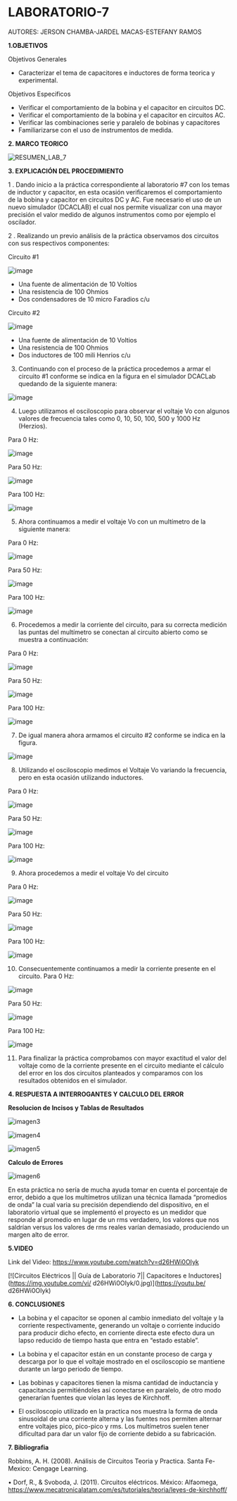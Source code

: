 # LABORATORIO-7

AUTORES: JERSON CHAMBA-JARDEL MACAS-ESTEFANY RAMOS

**1.OBJETIVOS**

Objetivos Generales

* Caracterizar el tema de capacitores e inductores de forma teorica y experimental.

Objetivos Especificos

* Verificar el comportamiento de la bobina y el capacitor en circuitos DC.
* Verificar el comportamiento de la bobina y el capacitor en circuitos AC.
* Verificar las combinaciones serie y paralelo de bobinas y capacitores
*  Familiarizarse con el uso de instrumentos de medida.

**2. MARCO TEORICO**

![RESUMEN_LAB_7](https://user-images.githubusercontent.com/84453441/131298548-739896ed-0fc6-4a68-8417-78483ca75678.png)

**3. EXPLICACIÓN DEL PROCEDIMIENTO**

1 . Dando inicio a la práctica correspondiente al laboratorio #7 con los temas de inductor y capacitor, en esta ocasión verificaremos el comportamiento de la bobina y capacitor en circuitos DC y AC. Fue necesario el uso de un nuevo simulador (DCACLAB) el cual nos permite visualizar con una mayor precisión el valor medido de algunos instrumentos como por ejemplo el oscilador.

2 . Realizando un previo análisis de la práctica observamos dos circuitos con sus respectivos componentes:

Circuito #1

![image](https://user-images.githubusercontent.com/84453441/131311281-1d178b3c-f140-4152-bb18-df0a764d0f0d.png)
 
- Una fuente de alimentación de 10 Voltios
- Una resistencia de 100 Ohmios
- Dos condensadores de 10 micro Faradios c/u

Circuito #2
 
 ![image](https://user-images.githubusercontent.com/84453441/131311345-226b2e58-bb92-4ad4-8bba-5e05f9013273.png)

 
- Una fuente de alimentación de 10 Voltios
- Una resistencia de 100 Ohmios
- Dos inductores de 100 mili Henrios c/u

3. Continuando con el proceso de la práctica procedemos a armar el circuito #1 conforme se indica en la figura en el simulador DCACLab quedando de la siguiente manera:
 
 ![image](https://user-images.githubusercontent.com/84453441/131311383-77d577eb-45b0-4dbf-a524-c6a4de8379ca.png)

4. Luego utilizamos el osciloscopio para observar el voltaje Vo con algunos valores de frecuencia tales como 0, 10, 50, 100, 500 y 1000 Hz (Herzios).

Para 0 Hz:

![image](https://user-images.githubusercontent.com/84453441/131311421-5db9229c-dd76-4033-87b6-bf0258759f0a.png)

Para 50 Hz:

![image](https://user-images.githubusercontent.com/84453441/131311455-9b377f8c-8bb2-4ddc-867f-8f333df0d6f4.png)
 
Para 100 Hz:

![image](https://user-images.githubusercontent.com/84453441/131311494-2a38cf9e-46de-49f4-a7de-399bd6fea656.png)
 
5. Ahora continuamos a medir el voltaje Vo con un multímetro de la siguiente manera:

Para 0 Hz:

![image](https://user-images.githubusercontent.com/84453441/131311541-d0bce935-005f-4f82-aa5f-8cd554a9b039.png)
 
Para 50 Hz:

![image](https://user-images.githubusercontent.com/84453441/131311583-2dfedcef-dc29-4451-8e8b-24029e4b9a77.png)
 
Para 100 Hz:

![image](https://user-images.githubusercontent.com/84453441/131311603-976da3dd-f6bd-4493-a682-de75357f82ae.png)
 
6. Procedemos a medir la corriente del circuito, para su correcta medición las puntas del multímetro se conectan al circuito abierto como se muestra a continuación:

Para 0 Hz:

![image](https://user-images.githubusercontent.com/84453441/131311641-e066d23a-d7b1-47e0-90fe-cb96667856bc.png)
 
Para 50 Hz:

![image](https://user-images.githubusercontent.com/84453441/131311683-dc4fb7a8-204c-4fa0-aabc-2db3044b7318.png)

Para 100 Hz:

![image](https://user-images.githubusercontent.com/84453441/131311723-2683ef5b-2c13-48d7-80b0-1b1ccc8beda2.png)

7. De igual manera ahora armamos el circuito #2 conforme se indica en la figura.

![image](https://user-images.githubusercontent.com/84453441/131311764-cb8a5a64-170e-4f89-aa57-64c243dc7322.png)
 
8. Utilizando el osciloscopio medimos el Voltaje Vo variando la frecuencia, pero en esta ocasión utilizando inductores.

Para 0 Hz:

![image](https://user-images.githubusercontent.com/84453441/131311815-5fab67a1-1e64-4231-bee5-01eb4345fa1b.png)
 
Para 50 Hz:

![image](https://user-images.githubusercontent.com/84453441/131311880-70a08756-ca30-4644-90c4-6d4273d217a5.png)
 
Para 100 Hz:

![image](https://user-images.githubusercontent.com/84453441/131311924-fac5e218-2fa0-4bd4-a1e1-71a1b4174bf9.png)
 
9. Ahora procedemos a medir el voltaje Vo del circuito

Para 0 Hz:

![image](https://user-images.githubusercontent.com/84453441/131311971-c0d20240-009f-4bbc-a0e0-d379968bcf5b.png)
 
Para 50 Hz:

![image](https://user-images.githubusercontent.com/84453441/131312006-5c6b21a5-bf44-4b4a-aede-15ce44f95801.png)
 
Para 100 Hz:

![image](https://user-images.githubusercontent.com/84453441/131312037-6c77b435-137d-4121-8b96-e0a42557a844.png)
 
10. Consecuentemente continuamos a medir la corriente presente en el circuito.
Para 0 Hz:

![image](https://user-images.githubusercontent.com/84453441/131312120-38a47f6f-02de-44e4-945e-447df5bd8d71.png)
 
Para 50 Hz:

![image](https://user-images.githubusercontent.com/84453441/131312173-4e66ea4b-a386-4aa0-abc3-1ee701e3cbfe.png)
 
Para 100 Hz:

![image](https://user-images.githubusercontent.com/84453441/131312213-8dbc1eab-6fcf-4234-9c75-4957b51fc1bc.png)
 
11. Para finalizar la práctica comprobamos con mayor exactitud el valor del voltaje como de la corriente presente en el circuito mediante el cálculo del error en los dos circuitos planteados y comparamos con los resultados obtenidos en el simulador.

**4. RESPUESTA A INTERROGANTES Y CALCULO DEL ERROR**



**Resolucion de Incisos y Tablas de Resultados**

![imagen3](https://user-images.githubusercontent.com/84357979/131347951-706dfa42-c7c7-4f16-8043-fe292d9fe3ad.png)

![imagen4](https://user-images.githubusercontent.com/84357979/131348205-9712c679-aa90-47d5-a1e1-249bf6d6b6e0.png)

![imagen5](https://user-images.githubusercontent.com/84357979/131348263-dddd057b-c3de-4503-9199-7e48a81cc0dc.png)


**Calculo de Errores**

![imagen6](https://user-images.githubusercontent.com/84357979/131348291-be48a8c1-c674-4a27-830c-3a39f691573e.png)

En esta práctica no sería de mucha ayuda tomar en cuenta el porcentaje de error, debido a que los multímetros utilizan una técnica llamada “promedios de onda” la cual varia su precisión dependiendo del dispositivo, en el laboratorio virtual que se implementó el proyecto es un medidor que responde al promedio en lugar de un rms verdadero, los valores que nos saldrían versus los valores de rms reales varían demasiado, produciendo un margen alto de error.


**5.VIDEO**

Link del Video: https://www.youtube.com/watch?v=d26HWi0OIyk

[![Circuitos Eléctricos || Guía de Laboratorio 7|| Capacitores e Inductores](https://img.youtube.com/vi/ d26HWi0OIyk/0.jpg)](https://youtu.be/ d26HWi0OIyk)


**6. CONCLUSIONES**

*  La bobina y el capacitor se oponen al cambio inmediato del voltaje y la corriente respectivamente, generando un voltaje o corriente inducido para producir dicho efecto, en corriente directa este efecto dura un lapso reducido de tiempo hasta que entra en “estado estable”.

*  La bobina y el capacitor están en un constante proceso de carga y descarga por lo que el voltaje mostrado en el osciloscopio se mantiene durante un largo periodo de tiempo.

*  Las bobinas y capacitores tienen la misma cantidad de inductancia y capacitancia permitiéndoles así conectarse en paralelo, de otro modo generarían fuentes que violan las leyes de Kirchhoff.

*  El osciloscopio utilizado en la practica nos muestra la forma de onda sinusoidal de una corriente alterna y las fuentes nos permiten alternar entre voltajes pico, pico-pico y rms. Los multímetros suelen tener dificultad para dar un valor fijo de corriente debido a su fabricación.

**7. Bibliografia**

 Robbins, A. H. (2008). Análisis de Circuitos Teoria y Practica. Santa Fe-Mexico: Cengage Learning.
 
•  Dorf, R., & Svoboda, J. (2011). Circuitos eléctricos. México: Alfaomega, https://www.mecatronicalatam.com/es/tutoriales/teoria/leyes-de-kirchhoff/

